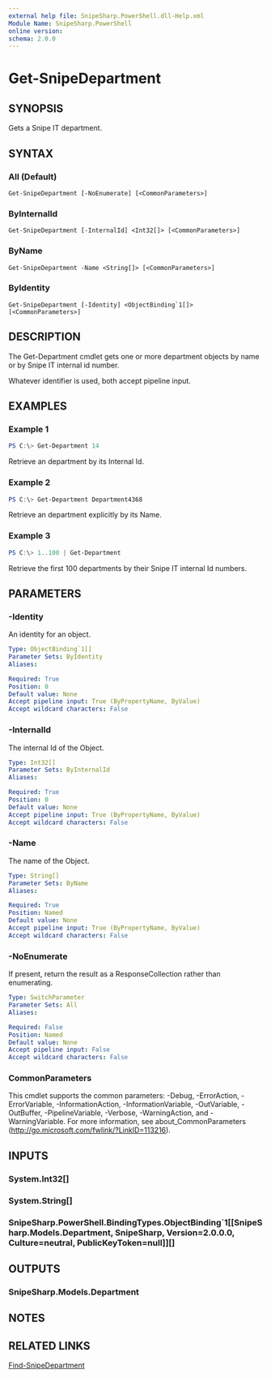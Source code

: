 ```yaml
---
external help file: SnipeSharp.PowerShell.dll-Help.xml
Module Name: SnipeSharp.PowerShell
online version:
schema: 2.0.0
---
```


# Get-SnipeDepartment

## SYNOPSIS
Gets a Snipe IT department.

## SYNTAX

### All (Default)
```
Get-SnipeDepartment [-NoEnumerate] [<CommonParameters>]
```

### ByInternalId
```
Get-SnipeDepartment [-InternalId] <Int32[]> [<CommonParameters>]
```

### ByName
```
Get-SnipeDepartment -Name <String[]> [<CommonParameters>]
```

### ByIdentity
```
Get-SnipeDepartment [-Identity] <ObjectBinding`1[]> [<CommonParameters>]
```

## DESCRIPTION
The Get-Department cmdlet gets one or more department objects by name or by Snipe IT internal id number.

Whatever identifier is used, both accept pipeline input.

## EXAMPLES

### Example 1
```powershell
PS C:\> Get-Department 14
```

Retrieve an department by its Internal Id.

### Example 2
```powershell
PS C:\> Get-Department Department4368
```

Retrieve an department explicitly by its Name.

### Example 3
```powershell
PS C:\> 1..100 | Get-Department
```

Retrieve the first 100 departments by their Snipe IT internal Id numbers.

## PARAMETERS

### -Identity
An identity for an object.

```yaml
Type: ObjectBinding`1[]
Parameter Sets: ByIdentity
Aliases:

Required: True
Position: 0
Default value: None
Accept pipeline input: True (ByPropertyName, ByValue)
Accept wildcard characters: False
```

### -InternalId
The internal Id of the Object.

```yaml
Type: Int32[]
Parameter Sets: ByInternalId
Aliases:

Required: True
Position: 0
Default value: None
Accept pipeline input: True (ByPropertyName, ByValue)
Accept wildcard characters: False
```

### -Name
The name of the Object.

```yaml
Type: String[]
Parameter Sets: ByName
Aliases:

Required: True
Position: Named
Default value: None
Accept pipeline input: True (ByPropertyName, ByValue)
Accept wildcard characters: False
```

### -NoEnumerate
If present, return the result as a ResponseCollection rather than enumerating.

```yaml
Type: SwitchParameter
Parameter Sets: All
Aliases:

Required: False
Position: Named
Default value: None
Accept pipeline input: False
Accept wildcard characters: False
```

### CommonParameters
This cmdlet supports the common parameters: -Debug, -ErrorAction, -ErrorVariable, -InformationAction, -InformationVariable, -OutVariable, -OutBuffer, -PipelineVariable, -Verbose, -WarningAction, and -WarningVariable. For more information, see about_CommonParameters (http://go.microsoft.com/fwlink/?LinkID=113216).

## INPUTS

### System.Int32[]

### System.String[]

### SnipeSharp.PowerShell.BindingTypes.ObjectBinding`1[[SnipeSharp.Models.Department, SnipeSharp, Version=2.0.0.0, Culture=neutral, PublicKeyToken=null]][]

## OUTPUTS

### SnipeSharp.Models.Department

## NOTES

## RELATED LINKS

[Find-SnipeDepartment](Find-SnipeDepartment.md)
